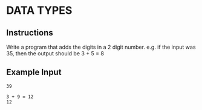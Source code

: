 # DATA TYPES

## Instructions

Write a program that adds the digits in a 2 digit number. e.g. if the input was 35, then the output should be 3 + 5 = 8

## Example Input

`39`
```
3 + 9 = 12
12
```

